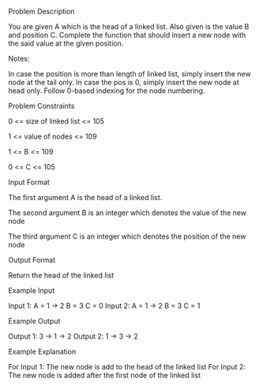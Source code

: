 Problem Description

You are given A which is the head of a linked list. Also given is the value B and position C. Complete the function that should insert a new node with the said value at the given position.

Notes:

In case the position is more than length of linked list, simply insert the new node at the tail only.
In case the pos is 0, simply insert the new node at head only.
Follow 0-based indexing for the node numbering.

Problem Constraints

0 <= size of linked list <= 105

1 <= value of nodes <= 109

1 <= B <= 109

0 <= C <= 105

Input Format

The first argument A is the head of a linked list.

The second argument B is an integer which denotes the value of the new node

The third argument C is an integer which denotes the position of the new node

Output Format

Return the head of the linked list

Example Input

Input 1:
A = 1 -> 2
B = 3
C = 0
Input 2:
A = 1 -> 2
B = 3
C = 1

Example Output

Output 1:
3 -> 1 -> 2
Output 2:
1 -> 3 -> 2

Example Explanation

For Input 1:
The new node is add to the head of the linked list
For Input 2:
The new node is added after the first node of the linked list

